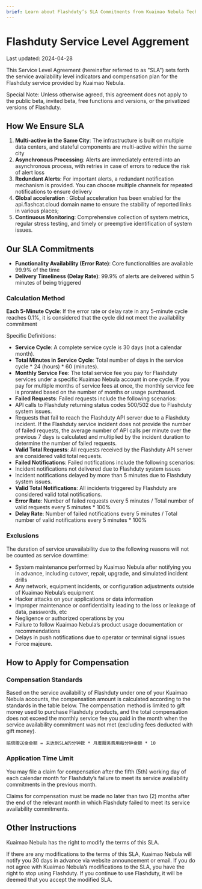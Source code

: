 ```yaml
---
brief: Learn about Flashduty’s SLA Commitments from Kuaimao Nebula Technology Co., Ltd
---
```


# Flashduty Service Level Aggrement

Last updated: 2024-04-28

This Service Level Agreement (hereinafter referred to as "SLA") sets forth the service availability level indicators and compensation plan for the Flashduty service provided by Kuaimao Nebula.

Special Note: Unless otherwise agreed, this agreement does not apply to the public beta, invited beta, free functions and versions, or the privatized versions of Flashduty.

## How We Ensure SLA

1. **Multi-active in the Same City**: The infrastructure is built on multiple data centers, and stateful components are multi-active within the same city
2. **Asynchronous Processing**: Alerts are immediately entered into an asynchronous process, with retries in case of errors to reduce the risk of alert loss
3. **Redundant Alerts**: For important alerts, a redundant notification mechanism is provided. You can choose multiple channels for repeated notifications to ensure delivery
4. **Global acceleration** : Global acceleration has been enabled for the api.flashcat.cloud domain name to ensure the stability of reported links in various places;
5. **Continuous Monitoring**: Comprehensive collection of system metrics, regular stress testing, and timely or preemptive identification of system issues.

## Our SLA Commitments

- **Functionality Availability (Error Rate)**: Core functionalities are available 99.9% of the time
- **Delivery Timeliness (Delay Rate)**: 99.9% of alerts are delivered within 5 minutes of being triggered

### Calculation Method

**Each 5-Minute Cycle**: If the error rate or delay rate in any 5-minute cycle reaches 0.1%, it is considered that the cycle did not meet the availability commitment

Specific Definitions:

- **Service Cycle**: A complete service cycle is 30 days (not a calendar month).
- **Total Minutes in Service Cycle**: Total number of days in the service cycle * 24 (hours) * 60 (minutes).
- **Monthly Service Fee**: The total service fee you pay for Flashduty services under a specific Kuaimao Nebula account in one cycle. If you pay for multiple months of service fees at once, the monthly service fee is prorated based on the number of months or usage purchased.
- **Failed Requests**: Failed requests include the following scenarios:
- API calls to Flashduty returning status codes 500/502 due to Flashduty system issues.
- Requests that fail to reach the Flashduty API server due to a Flashduty incident. If the Flashduty service incident does not provide the number of failed requests, the average number of API calls per minute over the previous 7 days is calculated and multiplied by the incident duration to determine the number of failed requests.
- **Valid Total Requests**: All requests received by the Flashduty API server are considered valid total requests.
- **Failed Notifications**: Failed notifications include the following scenarios:
- Incident notifications not delivered due to Flashduty system issues
- Incident notifications delayed by more than 5 minutes due to Flashduty system issues.
- **Valid Total Notifications**: All incidents triggered by Flashduty are considered valid total notifications.
- **Error Rate**: Number of failed requests every 5 minutes / Total number of valid requests every 5 minutes * 100%
- **Delay Rate**: Number of failed notifications every 5 minutes / Total number of valid notifications every 5 minutes * 100%

### Exclusions

The duration of service unavailability due to the following reasons will not be counted as service downtime:

- System maintenance performed by Kuaimao Nebula after notifying you in advance, including cutover, repair, upgrade, and simulated incident drills
- Any network, equipment incidents, or configuration adjustments outside of Kuaimao Nebula’s equipment
- Hacker attacks on your applications or data information
- Improper maintenance or confidentiality leading to the loss or leakage of data, passwords, etc
- Negligence or authorized operations by you
- Failure to follow Kuaimao Nebula’s product usage documentation or recommendations
- Delays in push notifications due to operator or terminal signal issues
- Force majeure.

## How to Apply for Compensation

### Compensation Standards

Based on the service availability of Flashduty under one of your Kuaimao Nebula accounts, the compensation amount is calculated according to the standards in the table below. The compensation method is limited to gift money used to purchase Flashduty products, and the total compensation does not exceed the monthly service fee you paid in the month when the service availability commitment was not met (excluding fees deducted with gift money).

```
赔偿赠送金金额 = 未达到SLA的分钟数 * 月度服务费用每分钟金额 * 10
```

### Application Time Limit

You may file a claim for compensation after the fifth (5th) working day of each calendar month for Flashduty’s failure to meet its service availability commitments in the previous month.

Claims for compensation must be made no later than two (2) months after the end of the relevant month in which Flashduty failed to meet its service availability commitments.

## Other Instructions

Kuaimao Nebula has the right to modify the terms of this SLA.

If there are any modifications to the terms of this SLA, Kuaimao Nebula will notify you 30 days in advance via website announcement or email. If you do not agree with Kuaimao Nebula’s modifications to the SLA, you have the right to stop using Flashduty. If you continue to use Flashduty, it will be deemed that you accept the modified SLA.
